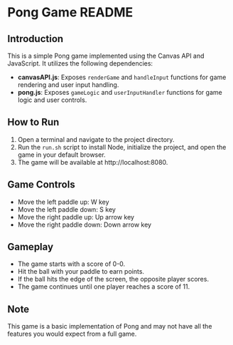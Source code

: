 Pong Game README
===============

Introduction
------------

This is a simple Pong game implemented using the Canvas API and JavaScript. It utilizes the following dependencies:

* **canvasAPI.js**: Exposes `renderGame` and `handleInput` functions for game rendering and user input handling.
* **pong.js**: Exposes `gameLogic` and `userInputHandler` functions for game logic and user controls.

How to Run
----------

1. Open a terminal and navigate to the project directory.
2. Run the `run.sh` script to install Node, initialize the project, and open the game in your default browser.
3. The game will be available at http://localhost:8080.

Game Controls
-------------

* Move the left paddle up: W key
* Move the left paddle down: S key
* Move the right paddle up: Up arrow key
* Move the right paddle down: Down arrow key

Gameplay
--------

* The game starts with a score of 0-0.
* Hit the ball with your paddle to earn points.
* If the ball hits the edge of the screen, the opposite player scores.
* The game continues until one player reaches a score of 11.

Note
----

This game is a basic implementation of Pong and may not have all the features you would expect from a full game.